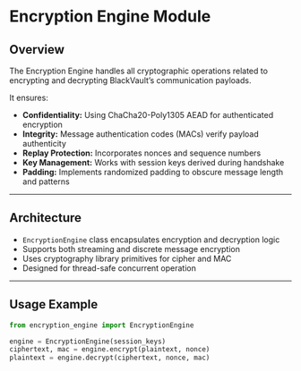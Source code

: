 # Encryption Engine Module

## Overview

The Encryption Engine handles all cryptographic operations related to encrypting and decrypting BlackVault’s communication payloads.

It ensures:

- **Confidentiality:** Using ChaCha20-Poly1305 AEAD for authenticated encryption  
- **Integrity:** Message authentication codes (MACs) verify payload authenticity  
- **Replay Protection:** Incorporates nonces and sequence numbers  
- **Key Management:** Works with session keys derived during handshake  
- **Padding:** Implements randomized padding to obscure message length and patterns

---

## Architecture

- `EncryptionEngine` class encapsulates encryption and decryption logic  
- Supports both streaming and discrete message encryption  
- Uses cryptography library primitives for cipher and MAC  
- Designed for thread-safe concurrent operation

---

## Usage Example

```python
from encryption_engine import EncryptionEngine

engine = EncryptionEngine(session_keys)
ciphertext, mac = engine.encrypt(plaintext, nonce)
plaintext = engine.decrypt(ciphertext, nonce, mac)
